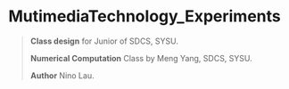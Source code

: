 # MutimediaTechnology_Experiments

> **Class design** for Junior of SDCS, SYSU. 
> 
> **Numerical Computation** Class by Meng Yang, SDCS, SYSU. 
> 
> **Author** Nino Lau.

